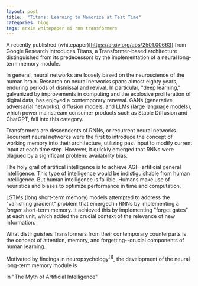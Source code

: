 ```yaml
---
layout: post
title:  "Titans: Learning to Memorize at Test Time"
categories: blog
tags: arxiv whitepaper ai rnn transformers
---
```

A recently published (whitepaper)[https://arxiv.org/abs/2501.00663] from Google Research introduces Titans, a Transformer-based architecture distinguished from its predecessors by the implementation of a neural long-term memory module.

In general, neural networks are loosely based on the neuroscience of the human brain. Research on neural networks spans almost eighty years, enduring periods of dismissal and revival. In particular, "deep learning," galvanized by improvements in computing and the explosive proliferation of digital data, has enjoyed a contemporary renewal.  GANs (generative adversarial networks), diffusion models, and LLMs (large language models), which power mainstream consumer products such as Stable Diffusion and ChatGPT, fall into this category.

Transformers are descendents of RNNs, or recurrent neural networks. Recurrent neural networks were the first to introduce the concept of working memory into their architecture, utilizing past input to modify current input at each time step. However, it quickly emerged that RNNs were plagued by a significant problem: availability bias.

The holy grail of artifical intelligence is to achieve AGI--artificial general intelligence. This type of intelligence would be indistiguishable from human intelligence. But human intelligence is fallible. Humans make use of heuristics and biases to optimize performance in time and computation.

LSTMs (long short-term memory) models attempted to address the "vanishing gradient" problem that emerged in RNNs by implementing a <i>longer</i> short-term memory. It achieved this by implementing "forget gates" at each unit, which added the crucial context of the relevance of new information.

What distinguishes Transformers from their contemporary counterparts is the concept of attention, memory, and forgetting--crucial components of human learning. 

Motivated by findings in neuropsychology<sup>[1]</sup>, the development of the neural long-term memory module is

In "The Myth of Artificial Intelligence"
